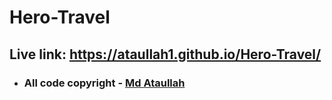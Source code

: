 # Hero-Travel

## Live link: https://ataullah1.github.io/Hero-Travel/


- ### All code copyright - [ Md Ataullah](https://www.linkedin.com/in/md-ataullah/)
